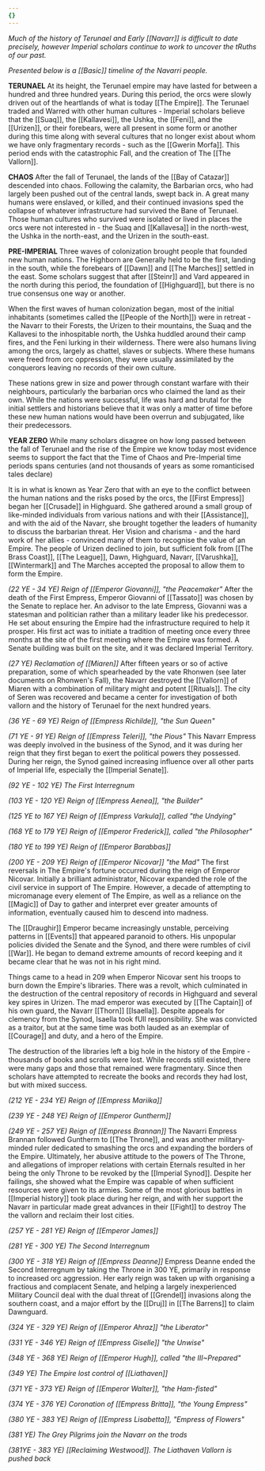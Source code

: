 ```yaml
---
{}
---
```


*Much of the history of Terunael and Early [[Navarr]] is difficult to date precisely, however Imperial scholars continue to work to uncover the tRuths of our past.*

*Presented below is a [[Basic]] timeline of the Navarri people.*

**TERUNAEL**
At its height, the Terunael empire may have lasted for between a hundred and three hundred years. During this period, the orcs were slowly driven out of the heartlands of what is today [[The Empire]]. The Terunael traded and Warred with other human cultures - Imperial scholars believe that the [[Suaq]], the [[Kallavesi]], the Ushka, the [[Feni]], and the [[Urizen]], or their forebears, were all present in some form or another during this time along with several cultures that no longer exist about whom we have only fragmentary records - such as the [[Gwerin Morfa]]. This period ends with the catastrophic Fall, and the creation of The [[The Vallorn]].

**CHAOS**
After the fall of Terunael, the lands of the [[Bay of Catazar]] descended into chaos. Following the calamity, the Barbarian orcs, who had largely been pushed out of the central lands, swept back in. A great many humans were enslaved, or killed, and their continued invasions sped the collapse of whatever infrastructure had survived the Bane of Terunael. Those human cultures who survived were isolated or lived in places the orcs were not interested in - the Suaq and [[Kallavesa]] in the north-west, the Ushka in the north-east, and the Urizen in the south-east.

**PRE-IMPERIAL**
Three waves of colonization brought people that founded new human nations. The Highborn are Generally held to be the first, landing in the south, while the forebears of [[Dawn]] and [[The Marches]] settled in the east. Some scholars suggest that after [[Steinr]] and Vard appeared in the north during this period, the foundation of [[Highguard]], but there is no true consensus one way or another.

When the first waves of human colonization began, most of the initial inhabitants (sometimes called the [[People of the North]]) were in retreat - the Navarr to their Forests, the Urizen to their mountains, the Suaq and the Kallavesi to the inhospitable north, the Ushka huddled around their camp fires, and the Feni lurking in their wilderness. There were also humans living among the orcs, largely as chattel, slaves or subjects. Where these humans were freed from orc oppression, they were usually assimilated by the conquerors leaving no records of their own culture.

These nations grew in size and power through constant warfare with their neighbours, particularly the barbarian orcs who claimed the land as their own. While the nations were successful, life was hard and brutal for the initial settlers and historians believe that it was only a matter of time before these new human nations would have been overrun and subjugated, like their predecessors.

**YEAR ZERO**
While many scholars disagree on how long passed between the fall of Terunael and the rise of the Empire we know today most evidence seems to support the fact that the Time of Chaos and Pre-Imperial time periods spans centuries (and not thousands of years as some romanticised tales declare)

It is in what is known as Year Zero that with an eye to the conflict between the human nations and the risks posed by the orcs, the [[First Empress]] began her [[Crusade]] in Highguard. She gathered around a small group of like-minded individuals from various nations and with their [[Assistance]], and with the aid of the Navarr, she brought together the leaders of humanity to discuss the barbarian threat. Her Vision and charisma - and the hard work of her allies - convinced many of them to recognise the value of an Empire. The people of Urizen declined to join, but sufficient folk from [[The Brass Coast]], [[The League]], Dawn, Highguard, Navarr, [[Varushka]], [[Wintermark]] and The Marches accepted the proposal to allow them to form the Empire.

*(22 YE - 34 YE) Reign of [[Emperor Giovanni]], "the Peacemaker"*
After the death of the First Empress, Emperor Giovanni of [[Tassato]] was chosen by the Senate to
replace her. An advisor to the late Empress, Giovanni was a statesman and politician rather than
a military leader like his predecessor. He set about ensuring the Empire had the infrastructure required to help it prosper. His first act was to initiate a tradition of meeting once every three months at the site of the first meeting where the Empire was formed. A Senate building was built on the site, and it was declared Imperial Territory.

*(27 YE) Reclamation of [[Miaren]]*
After fifteen years or so of active preparation, some of which spearheaded by the vate Rhonwen (see later documents on Rhonwen's Fall), the Navarr destroyed the [[Vallorn]] of Miaren with a
combination of military might and potent [[Rituals]]. The city of Seren was recovered and became a center for investigation of both vallorn and the history of Terunael for the next hundred years.

*(36 YE - 69 YE) Reign of [[Empress Richilde]], "the Sun Queen"*

*(71 YE - 91 YE) Reign of [[Empress Teleri]], "the Pious"*
This Navarr Empress was deeply involved in the business of the Synod, and it was during her reign that they first began to exert the political powers they possessed. During her reign, the Synod gained increasing influence over all other parts of Imperial life, especially the [[Imperial Senate]].

*(92 YE - 102 YE) The First Interregnum*

*(103 YE - 120 YE) Reign of [[Empress Aenea]], "the Builder"*

*(125 YE to 167 YE) Reign of [[Empress Varkula]], called "the Undying"*

*(168 YE to 179 YE) Reign of [[Emperor Frederick]], called "the Philosopher"*

*(180 YE to 199 YE) Reign of [[Emperor Barabbas]]*

*(200 YE - 209 YE) Reign of [[Emperor Nicovar]] "the Mad"*
The first reversals in The Empire's fortune occurred during the reign of Emperor Nicovar. Initially a brilliant administrator, Nicovar expanded the role of the civil service in support of The Empire. However, a decade of attempting to micromanage every element of The Empire, as well as a reliance on the [[Magic]] of Day to gather and interpret ever greater amounts of information, eventually caused him to descend into madness.

The [[Draughir]] Emperor became increasingly unstable, perceiving patterns in [[Events]] that appeared paranoid to others. His unpopular policies divided the Senate and the Synod, and there were rumbles of civil [[War]]. He began to demand extreme amounts of record keeping and it became clear that he was not in his right mind.

Things came to a head in 209 when Emperor Nicovar sent his troops to burn down the Empire's libraries. There was a revolt, which culminated in the destruction of the central repository of records in Highguard and several key spires in Urizen. The mad emperor was executed by [[The Captain]] of his own guard, the Navarr [[Thorn]] [[Isaella]]. Despite appeals for clemency from the Synod, Isaella took fUll responsibility. She was convicted as a traitor, but at the same
time was both lauded as an exemplar of [[Courage]] and duty, and a hero of the Empire.

The destruction of the libraries left a big hole in the history of the Empire - thousands of books and scrolls were lost. While records still existed, there were many gaps and those that remained were fragmentary. Since then scholars have attempted to recreate the books and records they had lost, but with mixed success.

*(212 YE - 234 YE) Reign of [[Empress Mariika]]*

*(239 YE - 248 YE) Reign of [[Emperor Guntherm]]*

*(249 YE - 257 YE) Reign of [[Empress Brannan]]*
The Navarri Empress Brannan followed Guntherm to [[The Throne]], and was another military-minded ruler dedicated to smashing the orcs and expanding the borders of the Empire. Ultimately, her abusive attitude to the powers of The Throne, and allegations of improper relations with certain Eternals resulted in her being the only Throne to be revoked by the [[Imperial Synod]]. Despite her failings, she showed what the Empire was capable of when sufficient resources were given to its armies. Some of the most glorious battles in [[Imperial history]] took place during her reign, and with her support the Navarr in particular made great advances in their [[Fight]] to destroy The the vallorn and reclaim their lost cities.

*(257 YE - 281 YE) Reign of [[Emperor James]]*

*(281 YE - 300 YE) The Second Interregnum*

*(300 YE - 318 YE) Reign of [[Empress Deanne]]*
Empress Deanne ended the Second Interregnum by taking the Throne in 300 YE, primarily in response to increased orc aggression. Her early reign was taken up with organising a fractious and complacent Senate, and helping a largely inexperienced Military Council deal with the dual threat of [[Grendel]] invasions along the southern coast, and a major effort by the [[Druj]] in [[The Barrens]] to claim Dawnguard.

*(324 YE - 329 YE) Reign of [[Emperor Ahraz]] "the Liberator"*

*(331 YE - 346 YE) Reign of [[Empress Giselle]] "the Unwise"*

*(348 YE - 368 YE) Reign of [[Emperor Hugh]], called "the III~Prepared"*

*(349 YE) The Empire lost control of [[Liathaven]]*

*(371 YE - 373 YE) Reign of [[Emperor Walter]], "the Ham-fisted"*

*(374 YE - 376 YE) Coronation of [[Empress Britta]], "the Young Empress"*

*(380 YE - 383 YE) Reign of [[Empress Lisabetta]], "Empress of Flowers"*

*(381 YE) The Grey Pilgrims join the Navarr on the trods*

*(381YE - 383 YE) [[Reclaiming Westwood]]. The Liathaven Vallorn is pushed back*